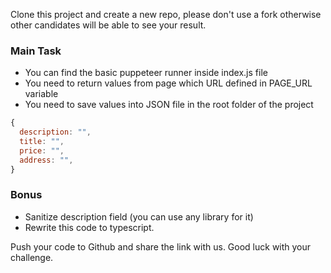 Clone this project and create a new repo, please don't use a fork otherwise other candidates will be able to see your result.

### Main Task

-   You can find the basic puppeteer runner inside index.js file
-   You need to return values from page which URL defined in PAGE_URL variable
-   You need to save values into JSON file in the root folder of the project

```javascript
{
  description: "",
  title: "",
  price: "",
  address: "",
}
```

### Bonus

-   Sanitize description field (you can use any library for it)
-   Rewrite this code to typescript.

Push your code to Github and share the link with us. Good luck with your challenge.

